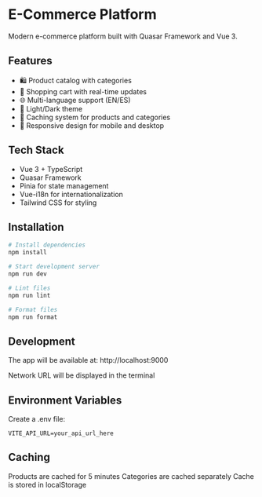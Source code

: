 # E-Commerce Platform

Modern e-commerce platform built with Quasar Framework and Vue 3.

## Features

- 🛍️ Product catalog with categories
- 🛒 Shopping cart with real-time updates
- 🌐 Multi-language support (EN/ES)
- 🎨 Light/Dark theme
- 💾 Caching system for products and categories
- 📱 Responsive design for mobile and desktop

## Tech Stack

- Vue 3 + TypeScript
- Quasar Framework
- Pinia for state management
- Vue-i18n for internationalization
- Tailwind CSS for styling

## Installation

```bash
# Install dependencies
npm install

# Start development server
npm run dev

# Lint files
npm run lint

# Format files
npm run format
```

## Development

The app will be available at: http://localhost:9000

Network URL will be displayed in the terminal

## Environment Variables

Create a .env file:

```
VITE_API_URL=your_api_url_here
```

## Caching

Products are cached for 5 minutes
Categories are cached separately
Cache is stored in localStorage
